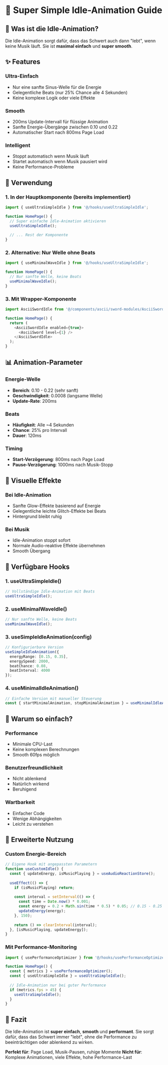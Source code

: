 # 🌊 Super Simple Idle-Animation Guide

## 🎯 **Was ist die Idle-Animation?**

Die Idle-Animation sorgt dafür, dass das Schwert auch dann "lebt", wenn keine Musik läuft. Sie ist **maximal einfach** und **super smooth**.

## ✨ **Features**

### **Ultra-Einfach**
- Nur eine sanfte Sinus-Welle für die Energie
- Gelegentliche Beats (nur 25% Chance alle 4 Sekunden)
- Keine komplexe Logik oder viele Effekte

### **Smooth**
- 200ms Update-Intervall für flüssige Animation
- Sanfte Energie-Übergänge zwischen 0.10 und 0.22
- Automatischer Start nach 800ms Page Load

### **Intelligent**
- Stoppt automatisch wenn Musik läuft
- Startet automatisch wenn Musik pausiert wird
- Keine Performance-Probleme

## 🔧 **Verwendung**

### **1. In der Hauptkomponente (bereits implementiert)**
```typescript
import { useUltraSimpleIdle } from '@/hooks/useUltraSimpleIdle';

function HomePage() {
  // Super einfache Idle-Animation aktivieren
  useUltraSimpleIdle();
  
  // ... Rest der Komponente
}
```

### **2. Alternative: Nur Welle ohne Beats**
```typescript
import { useMinimalWaveIdle } from '@/hooks/useUltraSimpleIdle';

function HomePage() {
  // Nur sanfte Welle, keine Beats
  useMinimalWaveIdle();
}
```

### **3. Mit Wrapper-Komponente**
```typescript
import AsciiSwordIdle from '@/components/ascii/sword-modules/AsciiSwordIdle';

function HomePage() {
  return (
    <AsciiSwordIdle enabled={true}>
      <AsciiSword level={1} />
    </AsciiSwordIdle>
  );
}
```

## 📊 **Animation-Parameter**

### **Energie-Welle**
- **Bereich**: 0.10 - 0.22 (sehr sanft)
- **Geschwindigkeit**: 0.0008 (langsame Welle)
- **Update-Rate**: 200ms

### **Beats**
- **Häufigkeit**: Alle ~4 Sekunden
- **Chance**: 25% pro Intervall
- **Dauer**: 120ms

### **Timing**
- **Start-Verzögerung**: 800ms nach Page Load
- **Pause-Verzögerung**: 1000ms nach Musik-Stopp

## 🎨 **Visuelle Effekte**

### **Bei Idle-Animation**
- Sanfte Glow-Effekte basierend auf Energie
- Gelegentliche leichte Glitch-Effekte bei Beats
- Hintergrund bleibt ruhig

### **Bei Musik**
- Idle-Animation stoppt sofort
- Normale Audio-reaktive Effekte übernehmen
- Smooth Übergang

## 🔄 **Verfügbare Hooks**

### **1. useUltraSimpleIdle()**
```typescript
// Vollständige Idle-Animation mit Beats
useUltraSimpleIdle();
```

### **2. useMinimalWaveIdle()**
```typescript
// Nur sanfte Welle, keine Beats
useMinimalWaveIdle();
```

### **3. useSimpleIdleAnimation(config)**
```typescript
// Konfigurierbare Version
useSimpleIdleAnimation({
  energyRange: [0.15, 0.35],
  energySpeed: 2000,
  beatChance: 0.08,
  beatInterval: 4000
});
```

### **4. useMinimalIdleAnimation()**
```typescript
// Einfache Version mit manueller Steuerung
const { startMinimalAnimation, stopMinimalAnimation } = useMinimalIdleAnimation();
```

## 🎯 **Warum so einfach?**

### **Performance**
- Minimale CPU-Last
- Keine komplexen Berechnungen
- Smooth 60fps möglich

### **Benutzerfreundlichkeit**
- Nicht ablenkend
- Natürlich wirkend
- Beruhigend

### **Wartbarkeit**
- Einfacher Code
- Wenige Abhängigkeiten
- Leicht zu verstehen

## 🚀 **Erweiterte Nutzung**

### **Custom Energie-Bereich**
```typescript
// Eigene Hook mit angepassten Parametern
function useCustomIdle() {
  const { updateEnergy, isMusicPlaying } = useAudioReactionStore();
  
  useEffect(() => {
    if (isMusicPlaying) return;
    
    const interval = setInterval(() => {
      const time = Date.now() * 0.001;
      const energy = 0.2 + Math.sin(time * 0.5) * 0.05; // 0.15 - 0.25
      updateEnergy(energy);
    }, 150);
    
    return () => clearInterval(interval);
  }, [isMusicPlaying, updateEnergy]);
}
```

### **Mit Performance-Monitoring**
```typescript
import { usePerformanceOptimizer } from '@/hooks/usePerformanceOptimizer';

function HomePage() {
  const { metrics } = usePerformanceOptimizer();
  const { useUltraSimpleIdle } = useUltraSimpleIdle();
  
  // Idle-Animation nur bei guter Performance
  if (metrics.fps > 45) {
    useUltraSimpleIdle();
  }
}
```

## 🎉 **Fazit**

Die Idle-Animation ist **super einfach**, **smooth** und **performant**. Sie sorgt dafür, dass das Schwert immer "lebt", ohne die Performance zu beeinträchtigen oder ablenkend zu wirken.

**Perfekt für**: Page Load, Musik-Pausen, ruhige Momente
**Nicht für**: Komplexe Animationen, viele Effekte, hohe Performance-Last 